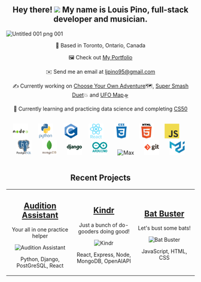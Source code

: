 <div align="center">

## Hey there! ![](https://user-images.githubusercontent.com/18350557/176309783-0785949b-9127-417c-8b55-ab5a4333674e.gif) My name is Louis Pino, full-stack developer and musician.

</div>

![Untitled 001 png 001](https://github.com/LouisPino/LouisPino/assets/130365689/f552a96f-d39b-48c8-b23e-8dce1099c495)



<!---
![GitHub Streak](http://github-profile-summary-cards.vercel.app/api/cards/profile-details?username=louispino&theme=dracula)

![GitHub Stats](http://github-profile-summary-cards.vercel.app/api/cards/repos-per-language?username=louispino&theme=dracula)

![GitHub Stats](http://github-profile-summary-cards.vercel.app/api/cards/stats?username=louispino&theme=dracula)

![GitHub Stats](http://github-profile-summary-cards.vercel.app/api/cards/productive-time?username=LouisPino&theme=dracula&utcOffset=-5)
--->
<div align="center">
<p> 🍁  Based in Toronto, Ontario, Canada</p>
<p>🖼️  Check out <a href="http://www.louispino.com">My Portfolio</a></p>
<p> ✉️  Send me an email at <a href="mailto:ljpino95@gmail.com">ljpino95@gmail.com</a></p>
<p> ✍ Currently working on <a href="https://github.com/LouisPino/cyoa-piece">Choose Your Own Adventure</a>🗺️, <a href="https://github.com/LouisPino/n64-button-tracker">Super Smash Duet</a>💥 and <a href="https://github.com/LouisPino/ufo-map">UFO Map</a>🛸</p>
<p> 💪  Currently learning and practicing data science and completing <a href="https://cs50.harvard.edu/x/2023/">CS50</a></p>
</div>

<br>
<div align="center">
  <img src="https://github.com/devicons/devicon/blob/master/icons/nodejs/nodejs-original-wordmark.svg" title="NodeJS" alt="NodeJS" width="40" height="40"/>&nbsp;&nbsp;&nbsp;&nbsp;&nbsp;&nbsp;
  <img src="https://github.com/devicons/devicon/blob/master/icons/python/python-original-wordmark.svg" title="Python" alt="Python" width="40" height="40"/>&nbsp;&nbsp;&nbsp;&nbsp;&nbsp;&nbsp;
  <img src="https://github.com/devicons/devicon/blob/master/icons/c/c-original.svg" title="C" alt="C" width="40" height="40"/>&nbsp;&nbsp;&nbsp;&nbsp;&nbsp;&nbsp;
  <img src="https://github.com/devicons/devicon/blob/master/icons/react/react-original-wordmark.svg" title="React" alt="React" width="40" height="40"/>&nbsp;&nbsp;&nbsp;&nbsp;&nbsp;&nbsp;
  <img src="https://github.com/devicons/devicon/blob/master/icons/css3/css3-plain-wordmark.svg" title="CSS3" alt="CSS" width="40" height="40"/>&nbsp;&nbsp;&nbsp;&nbsp;&nbsp;&nbsp;
  <img src="https://github.com/devicons/devicon/blob/master/icons/html5/html5-original-wordmark.svg" title="HTML5" alt="HTML" width="40" height="40"/>&nbsp;&nbsp;&nbsp;&nbsp;&nbsp;&nbsp;
  <img src="https://github.com/devicons/devicon/blob/master/icons/javascript/javascript-original.svg" title="JavaScript" alt="JavaScript" width="40" height="40"/>&nbsp;&nbsp;&nbsp;&nbsp;&nbsp;&nbsp;
  <img src="https://github.com/devicons/devicon/blob/master/icons/postgresql/postgresql-original-wordmark.svg" title="PostGreSQL" alt="PostGreSQL" width="40" height="40"/>&nbsp;&nbsp;&nbsp;&nbsp;&nbsp;&nbsp;
  <img src="https://github.com/devicons/devicon/blob/master/icons/mongodb/mongodb-original-wordmark.svg" title="MongoDB" alt="MongoDB" width="40" height="40"/>&nbsp;&nbsp;&nbsp;&nbsp;&nbsp;&nbsp;
  <img src="https://github.com/devicons/devicon/blob/master/icons/django/django-plain-wordmark.svg" title="Django" alt="Django" width="40" height="40"/>&nbsp;&nbsp;&nbsp;&nbsp;&nbsp;&nbsp;
  <img src="https://github.com/devicons/devicon/blob/master/icons/arduino/arduino-original-wordmark.svg" title="Arduino" alt="Arduino" width="40" height="40"/>&nbsp;&nbsp;&nbsp;&nbsp;&nbsp;&nbsp;
  <img src="https://upload.wikimedia.org/wikipedia/commons/thumb/9/93/Logo_Max_8_software.jpg/360px-Logo_Max_8_software.jpg" title="Max" alt="Max" width="40" height="40"/>&nbsp;&nbsp;&nbsp;&nbsp;&nbsp;&nbsp;
  <img src="https://github.com/devicons/devicon/blob/master/icons/git/git-original-wordmark.svg" title="Git" alt="Git" width="40" height="40"/>&nbsp;&nbsp;&nbsp;&nbsp;&nbsp;&nbsp;
  <img src="https://github.com/devicons/devicon/blob/master/icons/materialui/materialui-original.svg" title="Material UI" alt="Material UI" width="40" height="40"/>
</div>

<br>

  <h2 align="center">Recent Projects</h2>
<table>
<tr>
<td width="400" align="center">
<h2><a href="https://github.com/LouisPino/audition-asssistant">Audition Assistant</a></h2>
  <p>Your all in one practice helper</p></p>
  <img src="https://user-images.githubusercontent.com/130365689/271838718-b0012ea2-b45c-42ab-9496-94c7245af18b.png" title="Audition Assistant" alt="Audition Assistant" width="120" height="120"/>
  <p>Python, Django, PostGreSQL, React</p>
</td>
<td width="400" align="center">
  <h2><a href="https://github.com/LouisPino/kindr">Kindr</a></h2>
<p>Just a bunch of do-gooders doing good!</p></p>
  <img src="https://res.cloudinary.com/dsvcyich1/image/upload/v1694717498/Screenshot_2023-09-14_at_2.51.32_PM_tuvzhz.png" title="Kindr" alt="Kindr" width="120" height="120"/>
  <p>React, Express, Node, MongoDB, OpenAIAPI</p>
</td>
<td width="400" align="center">
  <h2><a href="https://github.com/LouisPino/bat-buster">Bat Buster</a></h2>
<p>Let's bust some bats!</p></p>
  <img src="https://user-images.githubusercontent.com/130365689/256623709-85b8ca5c-4d9e-4b58-8ade-595749066feb.png" title="Bat Buster" alt="Bat Buster" width="120" height="120"/>
  <p>JavaScript, HTML, CSS</p>
</td>
</tr>
</table>
